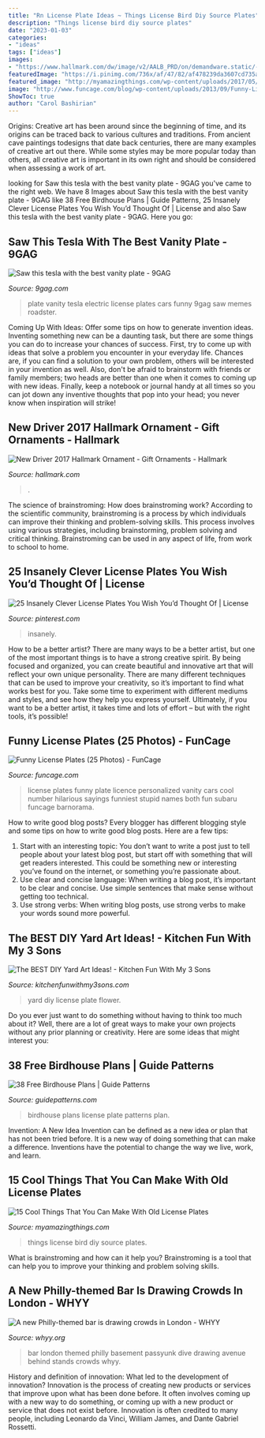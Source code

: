 ```yaml
---
title: "Rn License Plate Ideas ~ Things License Bird Diy Source Plates"
description: "Things license bird diy source plates"
date: "2023-01-03"
categories:
- "ideas"
tags: ["ideas"]
images:
- "https://www.hallmark.com/dw/image/v2/AALB_PRD/on/demandware.static/-/Sites-hallmark-master/default/dw2f68e183/images/finished-goods/New-Driver-2017-Hallmark-Ornament-root-1HGO1528_HGO1528_1470_1.jpg_Source_Image.jpg?sw=1920"
featuredImage: "https://i.pinimg.com/736x/af/47/82/af478239da3607cd735aecae0d30d8ff--personalized-plates-license-plates.jpg"
featured_image: "http://myamazingthings.com/wp-content/uploads/2017/05/license-plate-diy-5.jpg"
image: "http://www.funcage.com/blog/wp-content/uploads/2013/09/Funny-License-Plates-017.jpg"
ShowToc: true
author: "Carol Bashirian"
---
```



Origins:
Creative art has been around since the beginning of time, and its origins can be traced back to various cultures and traditions. From ancient cave paintings todesigns that date back centuries, there are many examples of creative art out there. While some styles may be more popular today than others, all creative art is important in its own right and should be considered when assessing a work of art.

	

		
looking for Saw this tesla with the best vanity plate - 9GAG you've came to the right web. We have 8 Images about Saw this tesla with the best vanity plate - 9GAG like 38 Free Birdhouse Plans | Guide Patterns, 25 Insanely Clever License Plates You Wish You’d Thought Of | License and also Saw this tesla with the best vanity plate - 9GAG. Here you go:
		
    
## Saw This Tesla With The Best Vanity Plate - 9GAG

<img loading=lazy src="https://images-cdn.9gag.com/photo/aLKg1rV_700b.jpg" onerror="this.onerror=null;this.src='https://tse3.mm.bing.net/th?id=OIP.kbabpnikipOsjmrRf6RGowHaFj&amp;pid=15.1';" alt="Saw this tesla with the best vanity plate - 9GAG">

_Source: 9gag.com_

>plate vanity tesla electric license plates cars funny 9gag saw memes roadster. 

	

Coming Up With Ideas: Offer some tips on how to generate invention ideas.
Inventing something new can be a daunting task, but there are some things you can do to increase your chances of success. First, try to come up with ideas that solve a problem you encounter in your everyday life. Chances are, if you can find a solution to your own problem, others will be interested in your invention as well. Also, don't be afraid to brainstorm with friends or family members; two heads are better than one when it comes to coming up with new ideas. Finally, keep a notebook or journal handy at all times so you can jot down any inventive thoughts that pop into your head; you never know when inspiration will strike!

    
## New Driver 2017 Hallmark Ornament - Gift Ornaments - Hallmark

<img loading=lazy src="https://www.hallmark.com/dw/image/v2/AALB_PRD/on/demandware.static/-/Sites-hallmark-master/default/dw2f68e183/images/finished-goods/New-Driver-2017-Hallmark-Ornament-root-1HGO1528_HGO1528_1470_1.jpg_Source_Image.jpg?sw=1920" onerror="this.onerror=null;this.src='https://tse4.mm.bing.net/th?id=OIP.9rukyFj20gCSGC_gtcm9gwHaHa&amp;pid=15.1';" alt="New Driver 2017 Hallmark Ornament - Gift Ornaments - Hallmark">

_Source: hallmark.com_

>. 

	

The science of brainstroming: How does brainstroming work?
According to the scientific community, brainstroming is a process by which individuals can improve their thinking and problem-solving skills. This process involves using various strategies, including brainstorming, problem solving and critical thinking. Brainstroming can be used in any aspect of life, from work to school to home.

    
## 25 Insanely Clever License Plates You Wish You’d Thought Of | License

<img loading=lazy src="https://i.pinimg.com/736x/af/47/82/af478239da3607cd735aecae0d30d8ff--personalized-plates-license-plates.jpg" onerror="this.onerror=null;this.src='https://tse1.mm.bing.net/th?id=OIP.7BrqYJpcaaqCDyl8yCMUcgHaEx&amp;pid=15.1';" alt="25 Insanely Clever License Plates You Wish You’d Thought Of | License">

_Source: pinterest.com_

>insanely. 

	

How to be a better artist?
There are many ways to be a better artist, but one of the most important things is to have a strong creative spirit. By being focused and organized, you can create beautiful and innovative art that will reflect your own unique personality. There are many different techniques that can be used to improve your creativity, so it’s important to find what works best for you. Take some time to experiment with different mediums and styles, and see how they help you express yourself. Ultimately, if you want to be a better artist, it takes time and lots of effort – but with the right tools, it’s possible!

    
## Funny License Plates (25 Photos) - FunCage

<img loading=lazy src="http://www.funcage.com/blog/wp-content/uploads/2013/09/Funny-License-Plates-017.jpg" onerror="this.onerror=null;this.src='https://tse4.mm.bing.net/th?id=OIP.RRe6V3O72AH4h7QUirWrDAHaJ4&amp;pid=15.1';" alt="Funny License Plates (25 Photos) - FunCage">

_Source: funcage.com_

>license plates funny plate licence personalized vanity cars cool number hilarious sayings funniest stupid names both fun subaru funcage barnorama. 

	

How to write good blog posts?
Every blogger has different blogging style and some tips on how to write good blog posts. Here are a few tips: 
1. Start with an interesting topic: You don’t want to write a post just to tell people about your latest blog post, but start off with something that will get readers interested. This could be something new or interesting you’ve found on the internet, or something you’re passionate about. 
2. Use clear and concise language: When writing a blog post, it’s important to be clear and concise. Use simple sentences that make sense without getting too technical. 
3. Use strong verbs: When writing blog posts, use strong verbs to make your words sound more powerful.

    
## The BEST DIY Yard Art Ideas! - Kitchen Fun With My 3 Sons

<img loading=lazy src="https://kitchenfunwithmy3sons.com/wp-content/uploads/2016/03/the-best-diy-yard-art-ideas.jpg" onerror="this.onerror=null;this.src='https://tse3.mm.bing.net/th?id=OIP.b6RCqcz4hi1eayzFxefwGgHaJ4&amp;pid=15.1';" alt="The BEST DIY Yard Art Ideas! - Kitchen Fun With My 3 Sons">

_Source: kitchenfunwithmy3sons.com_

>yard diy license plate flower. 

	

Do you ever just want to do something without having to think too much about it? Well, there are a lot of great ways to make your own projects without any prior planning or creativity. Here are some ideas that might interest you: 

    
## 38 Free Birdhouse Plans | Guide Patterns

<img loading=lazy src="http://www.guidepatterns.com/wp-content/uploads/2017/11/License-Plate-Birdhouse-Plans.jpg" onerror="this.onerror=null;this.src='https://tse4.mm.bing.net/th?id=OIP.5YvIJiN-mA6XF8vsZZhkdAAAAA&amp;pid=15.1';" alt="38 Free Birdhouse Plans | Guide Patterns">

_Source: guidepatterns.com_

>birdhouse plans license plate patterns plan. 

	

Invention: A New Idea
Invention can be defined as a new idea or plan that has not been tried before. It is a new way of doing something that can make a difference. Inventions have the potential to change the way we live, work, and learn.

    
## 15 Cool Things That You Can Make With Old License Plates

<img loading=lazy src="http://myamazingthings.com/wp-content/uploads/2017/05/license-plate-diy-5.jpg" onerror="this.onerror=null;this.src='https://tse4.mm.bing.net/th?id=OIP.qvsLoQwMuthUczxwPIOH5QHaKP&amp;pid=15.1';" alt="15 Cool Things That You Can Make With Old License Plates">

_Source: myamazingthings.com_

>things license bird diy source plates. 

	

What is brainstroming and how can it help you?
Brainstroming is a tool that can help you to improve your thinking and problem solving skills.

    
## A New Philly-themed Bar Is Drawing Crowds In London - WHYY

<img loading=lazy src="https://whyy.org/wp-content/uploads/2018/05/owner-jp-teti-stands-behind-the-basement-bar-at-passyunk-avenue-a-philly-themed-dive-bar-in-london.original-e1526133272703.jpg" onerror="this.onerror=null;this.src='https://tse3.mm.bing.net/th?id=OIP.KSY68qNyRvKw7FLy627gFgHaEd&amp;pid=15.1';" alt="A new Philly-themed bar is drawing crowds in London - WHYY">

_Source: whyy.org_

>bar london themed philly basement passyunk dive drawing avenue behind stands crowds whyy. 

	

History and definition of innovation: What led to the development of innovation?
Innovation is the process of creating new products or services that improve upon what has been done before. It often involves coming up with a new way to do something, or coming up with a new product or service that does not exist before. Innovation is often credited to many people, including Leonardo da Vinci, William James, and Dante Gabriel Rossetti.

